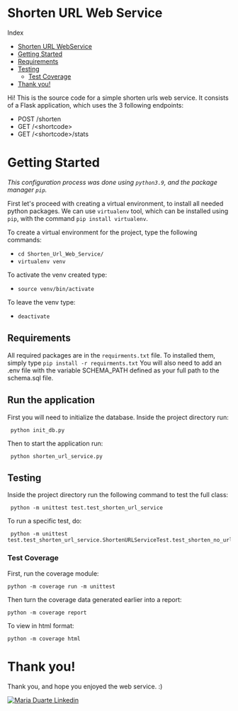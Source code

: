 # Shorten URL Web Service

Index
- [Shorten URL WebService](#shorten-url-web-service)
- [Getting Started](#getting-started)
- [Requirements](#requirements)
- [Testing](#testing)
  - [Test Coverage](#test-coverage)
- [Thank you!](#thank-you)


Hi! This is the source code for a simple shorten urls web service.
It consists of a Flask application, which uses the 3 following endpoints:

- POST /shorten
- GET /&lt;shortcode&gt;
- GET /&lt;shortcode&gt;/stats


# Getting Started

*This configuration process was done using `python3.9`, and the package manager `pip`.*

First let's proceed with creating a virtual environment, to install all needed python packages.
We can use `virtualenv` tool, which can be installed using `pip`, with the command `pip install virtualenv`. 

To create a virtual environment for the project, type the following commands: 
- `cd Shorten_Url_Web_Service/`
- `virtualenv venv`

To activate the venv created type:

- `source venv/bin/activate`

To leave the venv type:

- `deactivate`

## Requirements

All required packages are in the `requirments.txt` file. To installed them, simply type `pip install -r requirments.txt`
You will also need to add an .env file with the variable SCHEMA_PATH defined as your full path to the schema.sql file.
 
## Run the application
First you will need to initialize the database. Inside the project directory run:
```
 python init_db.py
```

Then to start the application run:
```
 python shorten_url_service.py 
```

## Testing

Inside the project directory run the following command to test the full class:
```
 python -m unittest test.test_shorten_url_service
```

To run a specific test, do:
```
 python -m unittest test.test_shorten_url_service.ShortenURLServiceTest.test_shorten_no_url
```
### Test Coverage

First, run the coverage module:
```
python -m coverage run -m unittest
```

Then turn the coverage data generated earlier into a report:
```
python -m coverage report
```

To view in html format:
```
python -m coverage html 
```

# Thank you!

Thank you, and hope you enjoyed the web service. :)

[![Maria Duarte Linkedin](https://img.shields.io/badge/LinkedIn-0077B5?style=for-the-badge&logo=linkedin&logoColor=white)](https://www.linkedin.com/in/maria-duarte-92298b17b/)
